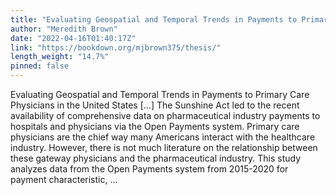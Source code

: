 ```yaml
---
title: "Evaluating Geospatial and Temporal Trends in Payments to Primary Care Physicians in the United States"
author: "Meredith Brown"
date: "2022-04-16T01:40:17Z"
link: "https://bookdown.org/mjbrown375/thesis/"
length_weight: "14.7%"
pinned: false
---
```


Evaluating Geospatial and Temporal Trends in Payments to Primary Care Physicians in the United States [...] The Sunshine Act led to the recent availability of comprehensive data on pharmaceutical industry payments to hospitals and physicians via the Open Payments system. Primary care physicians are the chief way many Americans interact with the healthcare industry. However, there is not much literature on the relationship between these gateway physicians and the pharmaceutical industry. This study analyzes data from the Open Payments system from 2015-2020 for payment characteristic, ...
